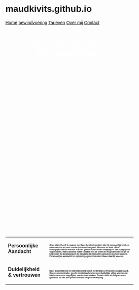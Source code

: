 # maudkivits.github.io
<!DOCTYPE html>
<html>
<meta name="viewport" content="width=device-width, initial-scale=1">
<style>
* {box-sizing: border-box}
body {font-family: Arial, Helvetica, sans-serif;}

.navbar {
  width: 100%;
  background-color: #555;
  overflow: auto;
}

.navbar a {
  float: left;
  padding: 12px;
  color: white;
  text-decoration: none;
  font-size: 17px;
  width: 20%; /* Four links of equal widths */
  text-align: center;
}

.navbar a:hover {
  background-color: #000;
}

.navbar a.active {
  background-color: #4CAF50;
}

@media screen and (max-width: 500px) {
  .navbar a {
    float: none;
    display: block;
    width: 100%;
    text-align: left;
  }
}
body:before {
content: "";
display: block;
width: 100%;
height: 60%;
position: fixed;
left: 0;
top: 0;
z-index: -10;
background-image: url(bw1.jpg);
background-repeat: no-repeat;
background-size: cover;
background-position: left top;
</style>
<body>


  <div class="navbar">
    <a class="active" href="website.html">Home</a>
    <a href="website2.html">bewindvoering</a>
    <a href="#">Tarieven</a>
    <a href="#">Over mij</a>
    <a href="#">Contact</a>

</div>
<center>
<h1>
<p style="color:white">
Bewindvoering 's-Hertogenbosch
</p>
</h1>
<br>
<br>
<br>
<br>
<br>
<br>
<br>
<br>
<br>
<br>
<br>
<br>
<br>
<br>
<br>
<br>
<br>
<br>
<br>
<br>
<br>
<br>
<br>
<br>
<br>
<br>
<br>
<br>
<br>
<br>
<br>
<h1>
<p style="color:Black">
<table style="width:100%">
 <tr>
 <p><mark>
  <td> <p><strong> Persoonlijke Aandacht</td> </strong>
  <td> <p><small> <h1 style="font-size:50%;"> Onze cliënt heeft te maken met twee bewindvoerders die hij persoonlijk kent en waarvan één als vast contactpersoon fungeert. Wensen en voor cliënt belangrijke zaken worden in kaart gebracht en indien mogelijk in het budgetplan opgenomen. Ratio Bewind zoekt contact met de cliënt en hulpverlener om ze te betrekken bij beslissingen die rondom de financiën genomen moeten worden. Persoonlijke aandacht en oplossingsgericht denken staan daarbij voorop.</td> </small> </h1>
 </tr>
 <tr>
  <td> <p><strong> Duidelijkheid & vertrouwen</td> </strong>
  <td> <p><small> <h1 style="font-size:50%;"> Door duidelijkheid en betrokkenheid wordt wederzijds vertrouwen opgebouwd. Open communicatie, goede bereikbaarheid en een duidelijke uitleg vormen de basis voor onze dagelijkse manier van werken. Zowel cliënt als hulpverlener genieten zo van een professionele zorg en toewijding.</td> </small> </h1>
</table>
</p>
<br>
<br>
<br>
<br>
<br>
<br>
<br>
<br>
<br>
<br>

</center>
</body>

</html>
